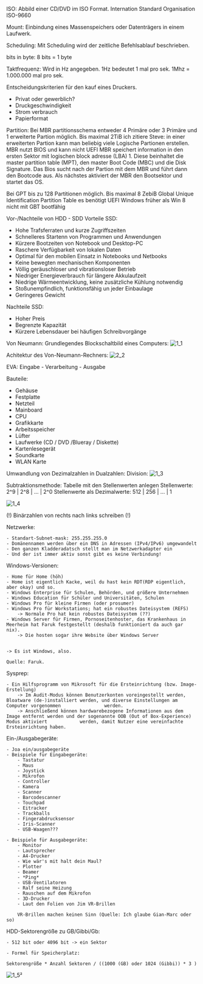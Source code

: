 ISO:
Abbild einer CD/DVD im ISO Format.
Internation Standard Organisation ISO-9660

Mount:
Einbindung eines Massenspeichers oder Datenträgers in einem Laufwerk.

Scheduling:
Mit Scheduling wird der zeitliche Befehlsablauf beschrieben.

bits in byte:
8 bits = 1 byte

Taktfrequenz:
Wird in Hz angegeben. 1Hz bedeutet 1 mal pro sek. 1Mhz = 1.000.000 mal pro sek.

Entscheidungskriterien für den kauf eines Druckers.
 - Privat oder gewerblich?
 - Druckgeschwindigkeit
 - Strom verbrauch
 - Papierformat
 
Partition:
Bei MBR partitionsschema entweder 4 Primäre oder 3 Primäre und 1 erweiterte Partion möglich. Bis maximal 2TiB
ich zitiere Steve: in einer erweiterten Partion kann man beliebig viele Logische Partionen erstellen. 
MBR nutzt BIOS und kann nicht UEFI
MBR speichert information in den ersten Sektor mit logischen block adresse (LBA) 1.
Diese beinhaltet die master partition table (MPT), den master Boot Code (MBC) und die Disk Signature.
Das Bios sucht nach der Partion mit dem MBR und führt dann den Bootcode aus.
Als nächstes aktiviert der MBR den  Bootsektor und startet das OS.

Bei GPT bis zu 128 Partitionen möglich. Bis maximal 8 ZebiB
Global Unique Identification Partition Table es benötigt UEFI
Windows früher als Win 8 nicht mit GBT bootfähig


Vor-/Nachteile von HDD - SDD
Vorteile SSD:
  - Hohe Trafsferraten und kurze Zugriffszeiten
  - Schnelleres Startenn von Programmen und Anwendungen
  - Kürzere Bootzeiten von Notebook und Desktop-PC
  - Raschere Verfügbarkeit von lokalen Daten
  - Optimal für den mobilen Einsatz in Notebooks und Netbooks
  - Keine bewegten mechanischen Komponenten
  - Völlig geräuschloser und vibrationsloser Betrieb
  - Niedriger Energieverbrauch für längere Akkulaufzeit
  - Niedrige Wärmeentwicklung, keine zusätzliche Kühlung notwendig
  - Stoßunempfindlich, funktionsfähig un jeder Einbaulage
  - Geringeres Gewicht
  
 Nachteile SSD:
  - Hoher Preis
  - Begrenzte Kapazität
  - Kürzere Lebensdauer bei häufigen Schreibvorgänge
  
Von Neumann:
Grundlegendes Blockschaltbild eines Computers:
![1_1](https://user-images.githubusercontent.com/109280187/187205133-b80d25b7-1622-41d7-a09b-8279ca45901b.PNG)

Achitektur des Von-Neumann-Rechners:
![2_2](https://user-images.githubusercontent.com/109280187/187205220-ea6df6e1-91df-4e77-88ab-0737ab40a482.PNG)


EVA:
Eingabe - Verarbeitung - Ausgabe

Bauteile:
  - Gehäuse
  - Festplatte
  - Netzteil
  - Mainboard
  - CPU
  - Grafikkarte
  - Arbeitsspeicher
  - Lüfter
  - Laufwerke (CD / DVD /Blueray / Diskette)
  - Kartenlesegerät
  - Soundkarte
  - WLAN Karte
 
 Umwandlung von Dezimalzahlen in Dualzahlen:
 Division:
 ![1_3](https://user-images.githubusercontent.com/109280187/187207208-249d05f2-1862-4100-8b87-f411f085b7c6.PNG)
  
  Subtraktionsmethode:
  Tabelle mit den Stellenwerten anlegen
  Stellenwerte:                  2^9 | 2^8 | ... | 2^0
  Stellenwerte als Dezimalwerte: 512 | 256 | ... | 1
  
  ![1_4](https://user-images.githubusercontent.com/109280187/187207949-f2d9517f-9de7-413a-85b7-323252fb5952.PNG)

  (!) Binärzahlen von rechts nach links schreiben (!)
  
  Netzwerke:
  
  	- Standart-Subnet-mask: 255.255.255.0
	- Domänennamen werden über ein DNS in Adressen (IPv4/IPv6) umgewandelt
	- Den ganzen Kladderadatsch stellt man im Netzwerkadapter ein
	- Und der ist immer aktiv sonst gibt es keine Verbindung!
	
  Windows-Versionen:
  	
	- Home für Home (höh)
	- Home ist eigentlich Kacke, weil du hast kein RDT(RDP eigentlich, aber okay) und so.
  	- Windows Enterprise für Schulen, Behörden, und größere Unternehmen
	- Windows Education für Schüler und Universitäten, Schulen
	- Windows Pro für kleine Firmen (oder prosumer)
	- Windows Pro für Workstations; hat ein robustes Dateisystem (REFS)
		-> Normale Pro hat kein robustes Dateisystem (??)
	- Windows Server für Firmen, Pornoseitenhoster, das Krankenhaus in Meerheim hat Faruk festgestellt (deshalb funktioniert da auch gar nix).
		-> Die hosten sogar ihre Website über Windows Server
		
	
	-> Es ist Windows, also.
	
	Quelle: Faruk.
	
  Sysprep:
  	
	- Ein Hilfsprogramm von Mikrosoft für die Ersteinrichtung (bzw. Image-Erstellung)
		-> Im Audit-Modus können Benutzerkonten voreingestellt werden, Bloatware (de-)installiert werden, und diverse Einstellungen am Computer vorgenommen 		       werden.
		-> Anschließend können hardwarebezogene Informationen aus dem Image entfernt werden und der sogenannte OOB (Out of Box-Experience) Modus aktiviert 		      werden, damit Nutzer eine vereinfachte Ersteinrichtung haben.
		
  Ein-/Ausgabegeräte:
  
  	- Joa ein/ausgabegeräte
	- Beispiele für Eingabegeräte:
		- Tastatur
		- Maus
		- Joystick
		- Mikrofon
		- Controller
		- Kamera
		- Scanner 
		- Barcodescanner
		- Touchpad
		- Eitracker
		- Trackballs
		- Fingerabdrucksensor
		- Iris-Scanner
		- USB-Waagen???
		
	- Beispiele für Ausgabegeräte:
		- Monitor
		- Lautsprecher
		- A4-Drucker
		- Wie wär's mit halt dein Maul?
		- Plotter
		- Beamer
		- *Ping*
		- USB-Ventilatoren
		- Ralf seine Heizung
		- Rauschen auf dem Mikrofon
		- 3D-Drucker
		- Laut den Folien von Jim VR-Brillen
		
		VR-Brillen machen keinen Sinn (Quelle: Ich glaube Gian-Marc oder so)
		
  HDD-Sektorengröße zu GB/Gibbi/Gb:
  
  	- 512 bit oder 4096 bit -> ein Sektor
	
	- Formel für Speicherplatz:
	
	Sektorengröße * Anzahl Sektoren / ((1000 (GB) oder 1024 (Gibbi)) * 3 )
	
	
		

	
  ![1_5](https://user-images.githubusercontent.com/109280187/187211813-a7f4cb3b-4fd3-4f6f-8e5c-ab8d44af60cd.PNG)²



